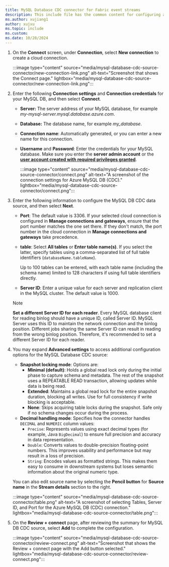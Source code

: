 ```yaml
---
title: MySQL Database CDC connector for Fabric event streams
description: This include file has the common content for configuring a MySQL Database Change Data Capture (CDC) connector for Fabric event streams and Real-Time hub. 
ms.author: xujiang1
author: xujxu
ms.topic: include
ms.custom:
ms.date: 10/28/2024
---
```



1. On the **Connect** screen, under **Connection**, select **New connection** to create a cloud connection.

    :::image type="content" source="media/mysql-database-cdc-source-connector/new-connection-link.png" alt-text="Screenshot that shows the Connect page." lightbox="media/mysql-database-cdc-source-connector/new-connection-link.png":::
1. Enter the following **Connection settings** and **Connection credentials** for your MySQL DB, and then select **Connect**.

   - **Server:** The server address of your MySQL database, for example *my-mysql-server.mysql.database.azure.com*.
   - **Database:** The database name, for example *my_database*.
   - **Connection name**: Automatically generated, or you can enter a new name for this connection.
   - **Username** and **Password**: Enter the credentials for your MySQL database. Make sure you enter the **server admin  account** or the [**user account created with required privileges granted**](../add-source-mysql-database-change-data-capture.md#set-up-mysql-db).

        :::image type="content" source="media/mysql-database-cdc-source-connector/connect.png" alt-text="A screenshot of the connection settings for Azure MySQL DB (CDC)." lightbox="media/mysql-database-cdc-source-connector/connect.png":::
1. Enter the following information to configure the MySQL DB CDC data source, and then select **Next**.

   - **Port**: The default value is 3306. If your selected cloud connection is configured in **Manage connections and gateways**, ensure that the port number matches the one set there. If they don't match, the port number in the cloud connection in **Manage connections and gateways** take precedence. 
   - **table**: Select **All tables** or **Enter table name(s)**. If you select the latter, specify tables using a comma-separated list of full table identifiers (`databaseName.tableName`). 

      Up to 100 tables can be entered, with each table name (including the schema name) limited to 128 characters if using full table identifiers directly.
   - **Server ID**: Enter a unique value for each server and replication client in the MySQL cluster. The default value is 1000.
   
   > [!NOTE]
   > **Set a different Server ID for each reader**. Every MySQL database client for reading binlog should have a unique ID, called Server ID. MySQL Server uses this ID to maintain the network connection and the binlog position. Different jobs sharing the same Server ID can result in reading from the wrong binlog position. Therefore, it's recommended to set a different Server ID for each reader.
1. You may expand **Advanced settings** to access additional configuration options for the MySQL Database CDC source:
   - **Snapshot locking mode**: Options are: 
     - **Minimal (default)**: Holds a global read lock only during the initial phase to capture schema and metadata. The rest of the snapshot uses a REPEATABLE READ transaction, allowing updates while data is being read.
     - **Extended**: Maintains a global read lock for the entire snapshot duration, blocking all writes. Use for full consistency if write blocking is acceptable.
     - **None**: Skips acquiring table locks during the snapshot. Safe only if no schema changes occur during the process.
   - **Decimal handling mode**: Specifies how the connector handles `DECIMAL` and `NUMERIC` column values:
      - `Precise`: Represents values using exact decimal types (for example, Java `BigDecimal`) to ensure full precision and accuracy in data representation.
      - `Double`: Converts values to double-precision floating-point numbers. This improves usability and performance but may result in a loss of precision.
      - `String`: Encodes values as formatted strings. This makes them easy to consume in downstream systems but loses semantic information about the original numeric type.

   You can also edit source name by selecting the **Pencil button** for **Source name** in the **Stream details** section to the right.

   :::image type="content" source="media/mysql-database-cdc-source-connector/table.png" alt-text="A screenshot of selecting Tables, Server ID, and Port for the Azure MySQL DB (CDC) connection." lightbox="media/mysql-database-cdc-source-connector/table.png":::
    
1. On the **Review + connect** page, after reviewing the summary for MySQL DB CDC source, select **Add** to complete the configuration.

      :::image type="content" source="media/mysql-database-cdc-source-connector/review-connect.png" alt-text="Screenshot that shows the Review + connect page with the Add button selected." lightbox="media/mysql-database-cdc-source-connector/review-connect.png":::
